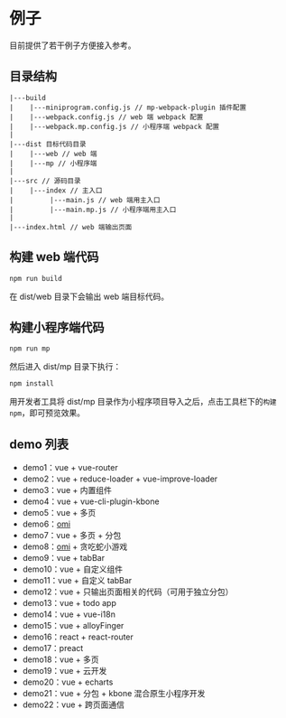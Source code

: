 # 例子

目前提供了若干例子方便接入参考。

## 目录结构

```
|---build
|    |---miniprogram.config.js // mp-webpack-plugin 插件配置
|    |---webpack.config.js // web 端 webpack 配置
|    |---webpack.mp.config.js // 小程序端 webpack 配置
|
|---dist 目标代码目录
|    |---web // web 端
|    |---mp // 小程序端
|
|---src // 源码目录
|    |---index // 主入口
|         |---main.js // web 端用主入口
|         |---main.mp.js // 小程序端用主入口
|
|---index.html // web 端输出页面
```

## 构建 web 端代码

```
npm run build
```

在 dist/web 目录下会输出 web 端目标代码。

## 构建小程序端代码

```
npm run mp
```

然后进入 dist/mp 目录下执行：

```
npm install
```

用开发者工具将 dist/mp 目录作为小程序项目导入之后，点击工具栏下的`构建 npm`，即可预览效果。

## demo 列表

* demo1：vue + vue-router
* demo2：vue + reduce-loader + vue-improve-loader
* demo3：vue + 内置组件
* demo4：vue + vue-cli-plugin-kbone
* demo5：vue + 多页
* demo6：[omi](https://github.com/Tencent/omi)
* demo7：vue + 多页 + 分包
* demo8：[omi](https://github.com/Tencent/omi) + 贪吃蛇小游戏
* demo9：vue + tabBar
* demo10：vue + 自定义组件
* demo11：vue + 自定义 tabBar
* demo12：vue + 只输出页面相关的代码（可用于独立分包）
* demo13：vue + todo app
* demo14：vue + vue-i18n
* demo15：vue + alloyFinger
* demo16：react + react-router
* demo17：preact
* demo18：vue + 多页
* demo19：vue + 云开发
* demo20：vue + echarts
* demo21：vue + 分包 + kbone 混合原生小程序开发
* demo22：vue + 跨页面通信
